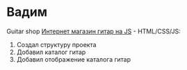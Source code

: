 # Вадим 
Guitar shop
[Интернет магазин гитар на JS](https://vadym23.github.io/ "Интернет магазин") - HTML/CSS/JS:
1. Создал структуру проекта
2. Добавил каталог гитар
3. Добавил отображение каталога гитар